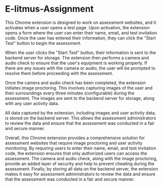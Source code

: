 # E-litmus-Assignment
This Chrome extension is designed to work on assessment websites, and it activates when a user opens a test page. Upon activation, the extension opens a form where the user can enter their name, email, and test invitation code. Once the user has entered their information, they can click the "Start Test" button to begin the assessment.

When the user clicks the "Start Test" button, their information is sent to the backend server for storage. The extension then performs a camera and audio check to ensure that the user's equipment is working properly. If there are any issues with the camera or audio, the user will be prompted to resolve them before proceeding with the assessment.

Once the camera and audio check has been completed, the extension initiates image proctoring. This involves capturing images of the user and their surroundings every three minutes (configurable) during the assessment. The images are sent to the backend server for storage, along with any user activity data.

All data captured by the extension, including images and user activity data, is stored on the backend server. This allows the assessment administrators to review the data and ensure that the assessment was conducted in a fair and secure manner.

Overall, this Chrome extension provides a comprehensive solution for assessment websites that require image proctoring and user activity monitoring. By requiring users to enter their name, email, and test invitation code, the extension ensures that only authorized users can access the assessment. The camera and audio check, along with the image proctoring, provide an added layer of security and help to prevent cheating during the assessment. Finally, by storing all data on the backend server, the extension makes it easy for assessment administrators to review the data and ensure that the assessment was conducted in a fair and secure manner.
